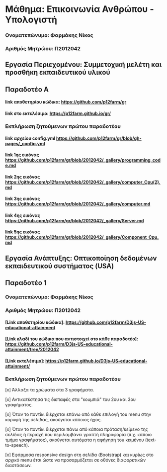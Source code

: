 # Μάθημα: Επικοινωνία Ανθρώπου - Υπολογιστή

### Ονοματεπώνυμο: Φαρμάκης Νίκος
### Αριθμός Μητρώου: Π2012042
## Εργασία Περιεχομένου: Συμμετοχική μελέτη και προσθήκη εκπαιδευτικού υλικού

## Παραδοτέο Α

#### link αποθετηρίου κώδικα: https://github.com/p12farm/gr
#### link στο εκτελέσιμο: https://p12farm.github.io/gr/

### Εκπλήρωση ζητούμενων πρώτου παραδοτέου

#### link  αρχείου config.yml https://github.com/p12farm/gr/blob/gh-pages/_config.yml

#### link 1ης εικόνας https://github.com/p12farm/gr/blob/2012042/_gallery/programming_code.md

#### link 2ης εικόνας https://github.com/p12farm/gr/blob/2012042/_gallery/computer_Cpu(2).md

#### link 3ης εικόνας https://github.com/p12farm/gr/blob/2012042/_gallery/computer.md

#### link 4ης εικόνας https://github.com/p12farm/gr/blob/2012042/_gallery/Server.md

#### link 5ης εικόνας https://github.com/p12farm/gr/blob/2012042/_gallery/Component_Cpu.md

## Εργασία Ανάπτυξης:  Οπτικοποίηση δεδομένων εκπαιδευτικού συστήματος (USA)

## Παραδοτέο 1
### Ονοματεπώνυμο: Φαρμάκης Νίκος
### Αριθμός Μητρώου: Π2012042
#### [Link αποθετηρίου κώδικα]: https://github.com/p12farm/D3js-US-educational-attainment

#### [Link κλαδί του κώδικα που αντιστοιχεί στο κάθε παραδοτέο]: https://github.com/p12farm/D3js-US-educational-attainment/tree/2012042

#### [Link εκτελέσιμο]: https://p12farm.github.io/D3js-US-educational-attainment/

### Εκπλήρωση ζητούμενων πρώτου παραδοτέου

[x] Άλλαξα τα χρώματα στα 3 γραφήματα.

[x] Αντικατέστησα τις διεπαφές στα "κουμπιά" του 2ου και 3ου γραφήματος.

[x] Όταν το ποντίκι διέρχεται επάνω από κάθε επιλογή του menu στην κορυφή της σελίδας, ακούγεται κάποιος ήχος.

[x] Όταν το ποντίκι διέρχεται πάνω από κάποια πρόταση/κείμενο της σελίδας ή περιοχή που περιλαμβάνει γραπτή πληροφορία (π.χ. κάποιο τμήμα     γραφήματος), ακούγεται αυτόματα η αφήγηση του κειμένου (text-to-speech).

[x] Εφάρμοσα responsive design στη σελίδα (Bootstrap) και κυρίως στο αρχικό menu έτσι ώστε να προσαρμόζεται σε οθόνες διαφορετικών διαστάσεων.
